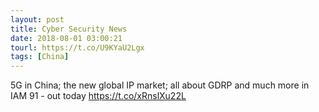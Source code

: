 ```yaml
---
layout: post
title: Cyber Security News
date: 2018-08-01 03:00:21
tourl: https://t.co/U9KYaU2Lgx
tags: [China]
---
```

5G in China; the new global IP market; all about GDRP and much more in IAM 91 - out today https://t.co/xRnslXu22L